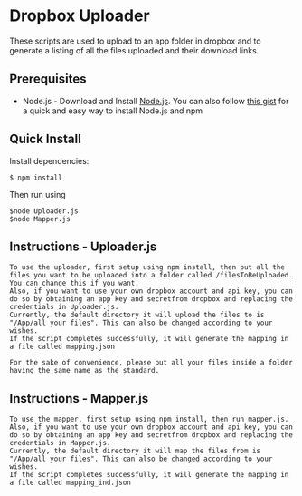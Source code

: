 # Dropbox Uploader

These scripts are used to upload to an app folder in dropbox and to generate a listing of all the files uploaded and their download links.

## Prerequisites
* Node.js - Download and Install [Node.js](http://www.nodejs.org/download/). You can also follow [this gist](https://gist.github.com/isaacs/579814) for a quick and easy way to install Node.js and npm

## Quick Install

  Install dependencies:

    $ npm install

  Then run using

  	$node Uploader.js
  	$node Mapper.js

## Instructions - Uploader.js

	To use the uploader, first setup using npm install, then put all the files you want to be uploaded into a folder called /filesToBeUploaded. You can change this if you want. 
	Also, if you want to use your own dropbox account and api key, you can do so by obtaining an app key and secretfrom dropbox and replacing the credentials in Uploader.js. 
	Currently, the default directory it will upload the files to is "/App/all your files". This can also be changed according to your wishes.
	If the script completes successfully, it will generate the mapping in a file called mapping.json
	
	For the sake of convenience, please put all your files inside a folder having the same name as the standard.

## Instructions - Mapper.js

	To use the mapper, first setup using npm install, then run mapper.js. 
	Also, if you want to use your own dropbox account and api key, you can do so by obtaining an app key and secretfrom dropbox and replacing the credentials in Mapper.js. 
	Currently, the default directory it will map the files from is "/App/all your files". This can also be changed according to your wishes.
	If the script completes successfully, it will generate the mapping in a file called mapping_ind.json